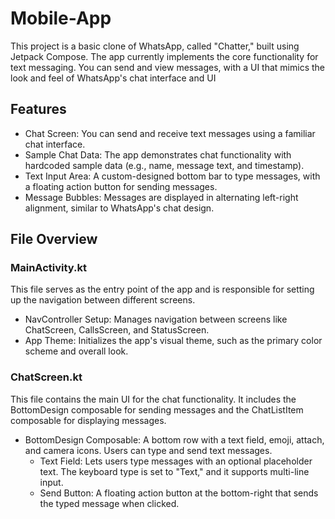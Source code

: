 # Mobile-App
This project is a basic clone of WhatsApp, called "Chatter," built using Jetpack Compose. The app currently implements the core functionality for text messaging. You can send and view messages, with a UI that mimics the look and feel of WhatsApp's chat interface and UI

## Features
* Chat Screen: You can send and receive text messages using a familiar chat interface.
* Sample Chat Data: The app demonstrates chat functionality with hardcoded sample data (e.g., name, message text, and timestamp).
* Text Input Area: A custom-designed bottom bar to type messages, with a floating action button for sending messages.
* Message Bubbles: Messages are displayed in alternating left-right alignment, similar to WhatsApp's chat design.

## File Overview
  ###  MainActivity.kt
This file serves as the entry point of the app and is responsible for setting up the navigation between different screens.
* NavController Setup: Manages navigation between screens like ChatScreen, CallsScreen, and StatusScreen.
* App Theme: Initializes the app's visual theme, such as the primary color scheme and overall look.

 ### ChatScreen.kt
This file contains the main UI for the chat functionality. It includes the BottomDesign composable for sending messages and the ChatListItem composable for displaying messages.
 * BottomDesign Composable: A bottom row with a text field, emoji, attach, and camera icons. Users can type and send text messages.
   * Text Field: Lets users type messages with an optional placeholder text. The keyboard type is set to "Text," and it supports multi-line input.
   * Send Button: A floating action button at the bottom-right that sends the typed message when clicked.
